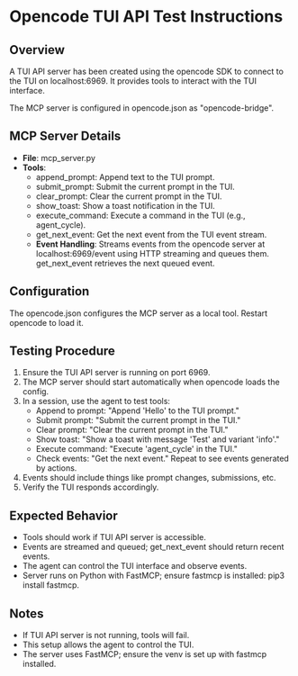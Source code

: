# Opencode TUI API Test Instructions

## Overview
A TUI API server has been created using the opencode SDK to connect to the TUI on localhost:6969. It provides tools to interact with the TUI interface.

The MCP server is configured in opencode.json as "opencode-bridge".

## MCP Server Details
- **File**: mcp_server.py
- **Tools**:
  - append_prompt: Append text to the TUI prompt.
  - submit_prompt: Submit the current prompt in the TUI.
  - clear_prompt: Clear the current prompt in the TUI.
  - show_toast: Show a toast notification in the TUI.
  - execute_command: Execute a command in the TUI (e.g., agent_cycle).
  - get_next_event: Get the next event from the TUI event stream.
  - **Event Handling**: Streams events from the opencode server at localhost:6969/event using HTTP streaming and queues them. get_next_event retrieves the next queued event.

## Configuration
The opencode.json configures the MCP server as a local tool. Restart opencode to load it.

## Testing Procedure
1. Ensure the TUI API server is running on port 6969.
2. The MCP server should start automatically when opencode loads the config.
3. In a session, use the agent to test tools:
   - Append to prompt: "Append 'Hello' to the TUI prompt."
   - Submit prompt: "Submit the current prompt in the TUI."
   - Clear prompt: "Clear the current prompt in the TUI."
   - Show toast: "Show a toast with message 'Test' and variant 'info'."
   - Execute command: "Execute 'agent_cycle' in the TUI."
   - Check events: "Get the next event." Repeat to see events generated by actions.
4. Events should include things like prompt changes, submissions, etc.
5. Verify the TUI responds accordingly.

## Expected Behavior
- Tools should work if TUI API server is accessible.
 - Events are streamed and queued; get_next_event should return recent events.
 - The agent can control the TUI interface and observe events.
 - Server runs on Python with FastMCP; ensure fastmcp is installed: pip3 install fastmcp.

## Notes
- If TUI API server is not running, tools will fail.
- This setup allows the agent to control the TUI.
- The server uses FastMCP; ensure the venv is set up with fastmcp installed.